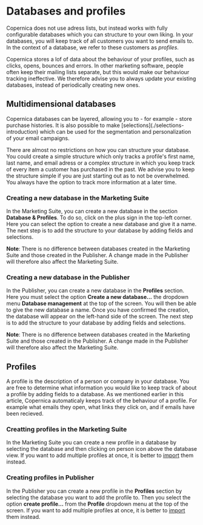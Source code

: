 # Databases and profiles
Copernica does not use adress lists, but instead
works with fully configurable databases which you can structure
to your own liking. In your databases, you will keep track of all customers
you want to send emails to. In the context of a database, we refer to these
customers as *profiles*.

Copernica stores a lof of data about the behaviour of your profiles,
such as clicks, opens, bounces and errors. In other marketing software,
people often keep their mailing lists separate, but this would make our
behaviour tracking ineffective. We therefore advise you to always update your
existing databases, instead of periodically creating new ones.

## Multidimensional databases
Copernica databases can be layered, allowing you to - for example - store
purchase histories. It is also possible to make [selections](./selections-
introduction) which can be used for the segmentation and personalization of
your email campaigns.

There are almost no restrictions on how you can structure your database.
You could create a simple structure which only tracks a profile's first name,
last name, and email adress or a complex structure in which you keep track of
every item a customer has purchased in the past. We advise you to keep the
structure simple if you are just starting out as to not be overwhelmed. You
always have the option to track more information at a later time.

### Creating a new database in the Marketing Suite
In the Marketing Suite, you can create a new database in the section
**Database & Profiles**. To do so, click on the plus sign in the top-left
corner. Here you can select the option to create a new database and give it
a name. The next step is to add the structure to your database by adding
fields and selections.

**Note**: There is no difference between databases created in the Marketing
Suite and those created in the Publisher. A change made in the Publisher
will therefore also affect the Marketing Suite.

### Creating a new database in the Publisher
In the Publisher, you can create a new database in the **Profiles** section.
Here you must select the option **Create a new database...** the dropdown
menu **Database management** at the top of the screen. You will then be
able to give the new database a name. Once you have confirmed the creation,
the database will appear on the left-hand side of the screen.
The next step is to add the structure to your database by adding
fields and selections.

**Note**: There is no difference between databases created in the Marketing
Suite and those created in the Publisher. A change made in the Publisher
will therefore also affect the Marketing Suite.

## Profiles
A profile is the description of a person or company in your database. You are
free to determine what information you would like to keep track of about a
profile by adding fields to a database. As we mentioned earlier in this
article, Copernica automaticaly keeps track of the behaviour of a profile.
For example what emails they open, what links they click on, and if emails
have been recieved.

### Creatting profiles in the Marketing Suite
In the Marketing Suite you can create a new profile in a database by selecting
the database and then clicking on person icon above the database view.
If you want to add multiple profiles at once, it is better to
[import](./database-import) them instead.

### Creating profiles in Publisher
In the Publisher you can create a new profile in the **Profiles** section by
selecting the database you want to add the profile to. Then you select
the option **create profile...** from the **Profile** dropdown menu at the
top of the screen. If you want to add multiple profiles at once, it is better
to [import](./database-import) them instead.
